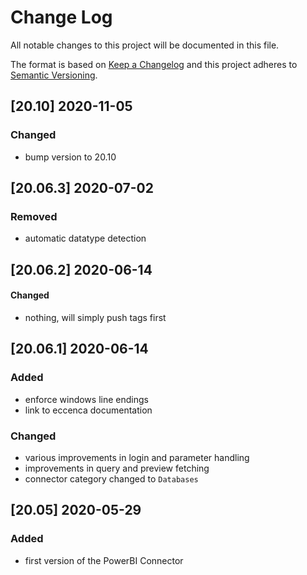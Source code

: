 # Change Log
All notable changes to this project will be documented in this file.

The format is based on [Keep a Changelog](http://keepachangelog.com/) and this project adheres to [Semantic Versioning](http://semver.org/).

## [20.10] 2020-11-05

### Changed

- bump version to 20.10

## [20.06.3] 2020-07-02

### Removed

- automatic datatype detection

## [20.06.2] 2020-06-14

#### Changed

- nothing, will simply push tags first 

## [20.06.1] 2020-06-14

### Added

- enforce windows line endings
- link to eccenca documentation

### Changed

- various improvements in login and parameter handling
- improvements in query and preview fetching
- connector category changed to `Databases`

## [20.05] 2020-05-29

### Added

- first version of the PowerBI Connector
